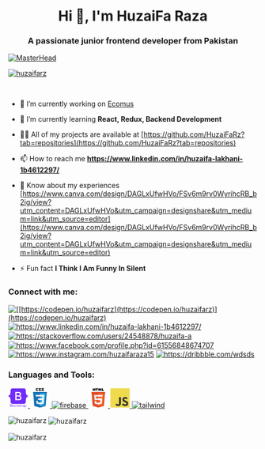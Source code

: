 <h1 align="center">Hi 👋, I'm HuzaiFa Raza</h1>
<h3 align="center">A passionate junior frontend developer from Pakistan</h3>




[![MasterHead](https://i.redd.it/n8agw6z2smyb1.gif)](https://github.com/HuzaiFaRz)




<p align="left"> <a href="https://github.com/ryo-ma/github-profile-trophy"><img src="https://github-profile-trophy.vercel.app/?username=huzaifarz" alt="huzaifarz" /></a> </p>

<p align="left"> <a href="https://twitter.com/" target="blank"><img src="https://img.shields.io/twitter/follow/?logo=twitter&style=for-the-badge" alt="" /></a> </p>

- 🔭 I’m currently working on [Ecomus](https://github.com/HuzaiFaRz/Ecomus)

- 🌱 I’m currently learning **React, Redux, Backend Development**

- 👨‍💻 All of my projects are available at [https://github.com/HuzaiFaRz?tab=repositories](https://github.com/HuzaiFaRz?tab=repositories)

- 📫 How to reach me **https://www.linkedin.com/in/huzaifa-lakhani-1b4612297/**

- 📄 Know about my experiences [https://www.canva.com/design/DAGLxUfwHVo/FSv6m9rv0WyrihcRB_b2ig/view?utm_content=DAGLxUfwHVo&utm_campaign=designshare&utm_medium=link&utm_source=editor](https://www.canva.com/design/DAGLxUfwHVo/FSv6m9rv0WyrihcRB_b2ig/view?utm_content=DAGLxUfwHVo&utm_campaign=designshare&utm_medium=link&utm_source=editor)

- ⚡ Fun fact **I Think I Am Funny In Silent**

<h3 align="left">Connect with me:</h3>
<p align="left">
<a href="https://codepen.io/huzaifarz" target="blank"><img align="center" src="https://raw.githubusercontent.com/rahuldkjain/github-profile-readme-generator/master/src/images/icons/Social/codepen.svg" alt="[[https://codepen.io/huzaifarz](https://codepen.io/huzaifarz)](https://codepen.io/huzaifarz)" height="30" width="40" /></a>
<a href="https://linkedin.com/in/huzaifa-lakhani-1b4612297/" target="blank"><img align="center" src="https://raw.githubusercontent.com/rahuldkjain/github-profile-readme-generator/master/src/images/icons/Social/linked-in-alt.svg" alt="https://www.linkedin.com/in/huzaifa-lakhani-1b4612297/" height="30" width="40" /></a>
<a href="https://stackoverflow.com/users/24548878/huzaifa-a" target="blank"><img align="center" src="https://raw.githubusercontent.com/rahuldkjain/github-profile-readme-generator/master/src/images/icons/Social/stack-overflow.svg" alt="https://stackoverflow.com/users/24548878/huzaifa-a" height="30" width="40" /></a>
<a href="https://fb.com/profile.php?id=61556848674707" target="blank"><img align="center" src="https://raw.githubusercontent.com/rahuldkjain/github-profile-readme-generator/master/src/images/icons/Social/facebook.svg" alt="https://www.facebook.com/profile.php?id=61556848674707" height="30" width="40" /></a>
<a href="https://instagram.com/huzaifaraza15" target="blank"><img align="center" src="https://raw.githubusercontent.com/rahuldkjain/github-profile-readme-generator/master/src/images/icons/Social/instagram.svg" alt="https://www.instagram.com/huzaifaraza15" height="30" width="40" /></a>
<a href="https://dribbble.com/wdsds" target="blank"><img align="center" src="https://raw.githubusercontent.com/rahuldkjain/github-profile-readme-generator/master/src/images/icons/Social/dribbble.svg" alt="https://dribbble.com/wdsds" height="30" width="40" /></a>
</p>

<h3 align="left">Languages and Tools:</h3>
<p align="left"> <a href="https://getbootstrap.com" target="_blank" rel="noreferrer"> <img src="https://raw.githubusercontent.com/devicons/devicon/master/icons/bootstrap/bootstrap-plain-wordmark.svg" alt="bootstrap" width="40" height="40"/> </a> <a href="https://www.w3schools.com/css/" target="_blank" rel="noreferrer"> <img src="https://raw.githubusercontent.com/devicons/devicon/master/icons/css3/css3-original-wordmark.svg" alt="css3" width="40" height="40"/> </a> <a href="https://firebase.google.com/" target="_blank" rel="noreferrer"> <img src="https://www.vectorlogo.zone/logos/firebase/firebase-icon.svg" alt="firebase" width="40" height="40"/> </a> <a href="https://www.w3.org/html/" target="_blank" rel="noreferrer"> <img src="https://raw.githubusercontent.com/devicons/devicon/master/icons/html5/html5-original-wordmark.svg" alt="html5" width="40" height="40"/> </a> <a href="https://developer.mozilla.org/en-US/docs/Web/JavaScript" target="_blank" rel="noreferrer"> <img src="https://raw.githubusercontent.com/devicons/devicon/master/icons/javascript/javascript-original.svg" alt="javascript" width="40" height="40"/> </a> <a href="https://tailwindcss.com/" target="_blank" rel="noreferrer"> <img src="https://www.vectorlogo.zone/logos/tailwindcss/tailwindcss-icon.svg" alt="tailwind" width="40" height="40"/> </a> </p>

<p><img align="left" src="https://github-readme-stats.vercel.app/api/top-langs?username=huzaifarz&show_icons=true&locale=en&layout=compact" alt="huzaifarz" /></p>

<p>&nbsp;<img align="center" src="https://github-readme-stats.vercel.app/api?username=huzaifarz&show_icons=true&locale=en" alt="huzaifarz" /></p>

<p><img align="center" src="https://github-readme-streak-stats.herokuapp.com/?user=huzaifarz&" alt="huzaifarz" /></p>
